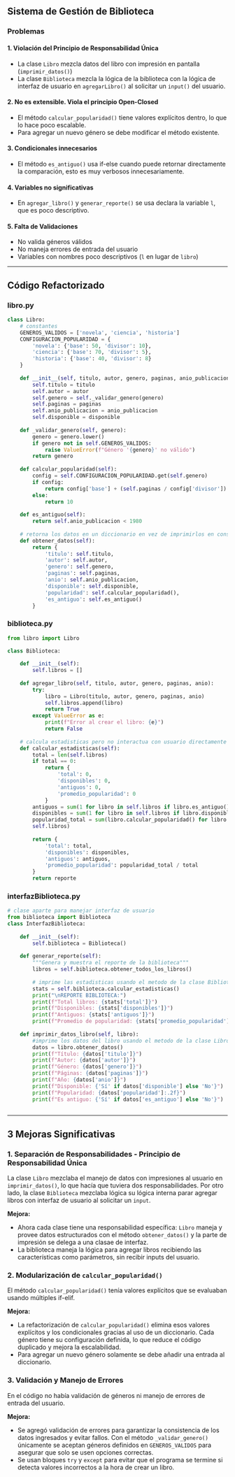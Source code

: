 ## Sistema de Gestión de Biblioteca

### Problemas

#### 1. Violación del Principio de Responsabilidad Única

- La clase `Libro` mezcla datos del libro con impresión en pantalla (`imprimir_datos()`)
- La clase `Biblioteca` mezcla la lógica de la biblioteca con la lógica de interfaz de usuario en `agregarLibro()` al solicitar un `input()` del usuario.

#### 2. No es extensible. Viola el principio Open-Closed

- El método `calcular_popularidad()` tiene valores explícitos dentro, lo que lo hace poco escalable.
- Para agregar un nuevo género se debe modificar el método existente.

#### 3. Condicionales innecesarios

- El método `es_antiguo()` usa if-else cuando puede retornar directamente la comparación, esto es muy verbosos innecesariamente.

#### 4. Variables no significativas

- En `agregar_libro()` y `generar_reporte()` se usa declara la variable `l`, que es poco descriptivo.
#### 5. Falta de Validaciones

- No valida géneros válidos
- No maneja errores de entrada del usuario
- Variables con nombres poco descriptivos (`l` en lugar de `libro`)

---

## Código Refactorizado

### libro.py

```python
class Libro:
    # constantes
    GENEROS_VALIDOS = ['novela', 'ciencia', 'historia']
    CONFIGURACION_POPULARIDAD = {
        'novela': {'base': 50, 'divisor': 10},
        'ciencia': {'base': 70, 'divisor': 5},
        'historia': {'base': 40, 'divisor': 8}
    }
    
    def __init__(self, titulo, autor, genero, paginas, anio_publicacion, disponible=True):
        self.titulo = titulo
        self.autor = autor
        self.genero = self._validar_genero(genero)
        self.paginas = paginas
        self.anio_publicacion = anio_publicacion
        self.disponible = disponible
    
    def _validar_genero(self, genero):
        genero = genero.lower()
        if genero not in self.GENEROS_VALIDOS:
            raise ValueError(f"Género '{genero}' no válido")
        return genero
    
    def calcular_popularidad(self):
        config = self.CONFIGURACION_POPULARIDAD.get(self.genero)
        if config:
            return config['base'] + (self.paginas / config['divisor'])
        else:
            return 10
    
    def es_antiguo(self):
        return self.anio_publicacion < 1980
        
    # retorna los datos en un diccionario en vez de imprimirlos en consola
    def obtener_datos(self):
        return {
            'titulo': self.titulo,
            'autor': self.autor,
            'genero': self.genero,
            'paginas': self.paginas,
            'anio': self.anio_publicacion,
            'disponible': self.disponible,
            'popularidad': self.calcular_popularidad(),
            'es_antiguo': self.es_antiguo()
        }
```

### biblioteca.py

```python
from libro import Libro

class Biblioteca:
    
    def __init__(self):
        self.libros = []
    
    def agregar_libro(self, titulo, autor, genero, paginas, anio):
        try:
            libro = Libro(titulo, autor, genero, paginas, anio)
            self.libros.append(libro)
            return True
        except ValueError as e:
            print(f"Error al crear el libro: {e}")
            return False
            
    # calcula estadisticas pero no interactua con usuario directamente
    def calcular_estadisticas(self):
        total = len(self.libros)
        if total == 0:
            return {
                'total': 0,
                'disponibles': 0,
                'antiguos': 0,
                'promedio_popularidad': 0
            }
        antiguos = sum(1 for libro in self.libros if libro.es_antiguo())
        disponibles = sum(1 for libro in self.libros if libro.disponible)
        popularidad_total = sum(libro.calcular_popularidad() for libro in   
        self.libros)
        
        return {
            'total': total,
            'disponibles': disponibles,
            'antiguos': antiguos,
            'promedio_popularidad': popularidad_total / total
        }
        return reporte

```

### interfazBiblioteca.py

```python
# clase aparte para manejar interfaz de usuario
from biblioteca import Biblioteca
class InterfazBiblioteca:
    
    def __init__(self):
        self.biblioteca = Biblioteca()
    
    def generar_reporte(self):
        """Genera y muestra el reporte de la biblioteca"""
        libros = self.biblioteca.obtener_todos_los_libros()
        
        # imprime las estadisticas usando el metodo de la clase Biblioteca
        stats = self.biblioteca.calcular_estadisticas()
        print("\nREPORTE BIBLIOTECA:")
        print(f"Total libros: {stats['total']}")
        print(f"Disponibles: {stats['disponibles']}")
        print(f"Antiguos: {stats['antiguos']}")
        print(f"Promedio de popularidad: {stats['promedio_popularidad']:.2f}")
        
	def imprimir_datos_libro(self, libro):
		#imprime los datos del libro usando el metodo de la clase Libro
        datos = libro.obtener_datos()
        print(f"Título: {datos['titulo']}")
        print(f"Autor: {datos['autor']}")
        print(f"Género: {datos['genero']}")
        print(f"Páginas: {datos['paginas']}")
        print(f"Año: {datos['anio']}")
        print(f"Disponible: {'Sí' if datos['disponible'] else 'No'}")
        print(f"Popularidad: {datos['popularidad']:.2f}")
        print(f"Es antiguo: {'Sí' if datos['es_antiguo'] else 'No'}")
    
```

---

## 3 Mejoras Significativas

### 1. Separación de Responsabilidades - Principio de Responsabilidad Única

La clase `Libro` mezclaba el manejo de datos con impresiones al usuario en `imprimir_datos()`, lo que hacía que tuviera dos responsabilidades. Por otro lado, la clase `Biblioteca` mezclaba lógica su lógica interna parar agregar libros con interfaz de usuario al solicitar un `input`.

**Mejora:** 
+ Ahora cada clase tiene una responsabilidad específica: `Libro` maneja y provee datos estructurados con el método `obtener_datos()` y la parte de impresión se delega a una clasae de interfaz. 
+ La biblioteca maneja la lógica para agregar libros recibiendo las características como parámetros, sin recibir inputs del usuario.
### 2. Modularización de `calcular_popularidad()` 

El método `calcular_popularidad()` tenía valores explícitos que se evaluaban usando múltiples if-elif.

**Mejora:** 
+ La refactorización de `calcular_popularidad()` elimina esos valores explícitos y los condicionales gracias al uso de un diccionario. Cada género tiene su configuración definida, lo que reduce el código duplicado y mejora la escalabilidad.
+ Para agregar un nuevo género solamente se debe añadir una entrada al diccionario.
### 3. Validación y Manejo de Errores

En el código no había validación de géneros ni manejo de errores de entrada del usuario.

**Mejora:**
- Se agregó validación de errores para garantizar la consistencia de los datos ingresados y evitar fallos.  Con el método `_validar_genero()` únicamente se aceptan géneros definidos en  `GENEROS_VALIDOS` para asegurar que solo se usen opciones correctas.
- Se usan bloques `try` y `except` para evitar que el programa se termine si detecta valores incorrectos a la hora de crear un libro.